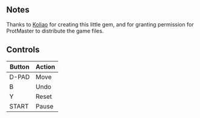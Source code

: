 ## Notes

Thanks to [Koliao](https://koliao.itch.io) for creating this little gem, and for granting permission for ProtMaster to distribute the game files.


## Controls

| Button | Action |
| ------ | ------ |
| D-PAD  | Move   |
| B      | Undo   |
| Y      | Reset  |
| START  | Pause  |
